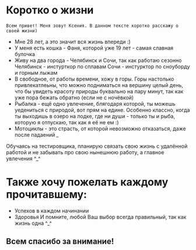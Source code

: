 # Коротко о жизни

    Всем привет! Меня зовут Ксения. В данном тексте коротко расскажу о своей жизни) 

- Мне 28 лет, а это значит вся жизнь впереди :) 
- У меня есть кошка - Фаня, которой уже 19 лет - самая славная булочка 
- Живу на два города - Челябинск и Сочи, так как работаю сезонно
    Челябинск - инстурткор по сплавам 
    Сочи - инстурктор по сноуборду и горным лыжам 
- В свободное, от работы времени, хожу в горы. Горы настолько привлекатлеьны, что можно подниматься на вершину целый день, что бы увидеть красоту природы буквально на пару минут, так как уже пора бежать обратно (если не с ночёвкой)
-  Рыбалка - ещё одно увлечение, блягодаря которой, ты можешь уедениться с природой, вот прям на едине. Особенно классно, когда ты выходишь в озеро на лодке, где ни души - только ты и рыба, которую я отпускаю, так как я её не ем :)
-  Мотоциклы - это страсть, от которой невозможно отказаться, даже после падаений *_*
  
  Обучаясь на тестировщика, планирую связать свою жизнь с удалённой работой и не забывать про свою нынешнюю работу, а главное увлечения ^_^ 

   # Также хочу пожелать каждому прочитавшему: 
* Успехов в каждом начинании 
* Здоровья 
  И помните, любой Ваш выбор всегда правильный, так как жизнь одна ^_^

##                                          Всем спасибо за внимание!